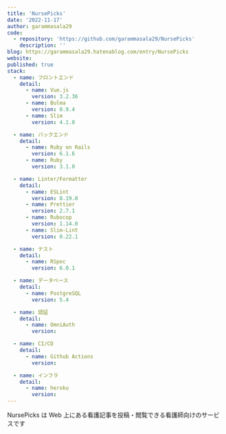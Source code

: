 ```yaml
---
title: 'NursePicks'
date: '2022-11-17'
author: garammasala29
code:
  - repository: 'https://github.com/garammasala29/NursePicks'
    description: ''
blog: https://garammasala29.hatenablog.com/entry/NursePicks
website:
published: true
stack:
  - name: フロントエンド
    detail:
      - name: Vue.js
        version: 3.2.36
      - name: Bulma
        version: 0.9.4
      - name: Slim
        version: 4.1.0

  - name: バックエンド
    detail:
      - name: Ruby on Rails
        version: 6.1.6
      - name: Ruby
        version: 3.1.0

  - name: Linter/Formatter
    detail:
      - name: ESLint
        version: 8.19.0
      - name: Prettier
        version: 2.7.1
      - name: Rubocop
        version: 1.14.0
      - name: Slim-Lint
        version: 0.22.1

  - name: テスト
    detail:
      - name: RSpec
        version: 6.0.1

  - name: データベース
    detail:
      - name: PostgreSQL
        version: 5.4

  - name: 認証
    detail:
      - name: OmniAuth
        version:

  - name: CI/CD
    detail:
      - name: Github Actions
        version:

  - name: インフラ
    detail:
      - name: heroku
        version:
---
```


NursePicks は Web 上にある看護記事を投稿・閲覧できる看護師向けのサービスです
